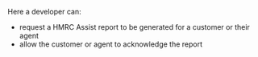 Here a developer can:
- request a HMRC Assist report to be generated for a customer or their agent
- allow the customer or agent to acknowledge the report

